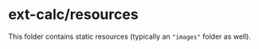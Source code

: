 # ext-calc/resources

This folder contains static resources (typically an `"images"` folder as well).
